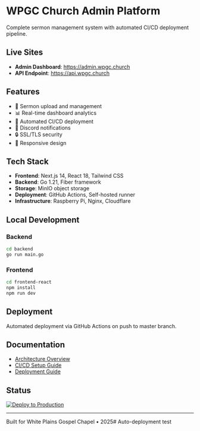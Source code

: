 # WPGC Church Admin Platform

Complete sermon management system with automated CI/CD deployment pipeline.

## Live Sites

- **Admin Dashboard**: https://admin.wpgc.church
- **API Endpoint**: https://api.wpgc.church

## Features

- 🎵 Sermon upload and management
- 📊 Real-time dashboard analytics  
- 🚀 Automated CI/CD deployment
- 🔔 Discord notifications
- 🔒 SSL/TLS security
- 📱 Responsive design

## Tech Stack

- **Frontend**: Next.js 14, React 18, Tailwind CSS
- **Backend**: Go 1.21, Fiber framework
- **Storage**: MinIO object storage
- **Deployment**: GitHub Actions, Self-hosted runner
- **Infrastructure**: Raspberry Pi, Nginx, Cloudflare

## Local Development

### Backend
```bash
cd backend
go run main.go
```

### Frontend
```bash
cd frontend-react
npm install
npm run dev
```

## Deployment

Automated deployment via GitHub Actions on push to master branch.

## Documentation

- [Architecture Overview](ARCHITECTURE.md)
- [CI/CD Setup Guide](CI-CD-SETUP.md)
- [Deployment Guide](DEPLOYMENT.md)

## Status

[![Deploy to Production](https://github.com/White-Plains-Gospel-Chapel/sermon-uploader/actions/workflows/deploy.yml/badge.svg)](https://github.com/White-Plains-Gospel-Chapel/sermon-uploader/actions/workflows/deploy.yml)

---

Built for White Plains Gospel Chapel • 2025# Auto-deployment test
